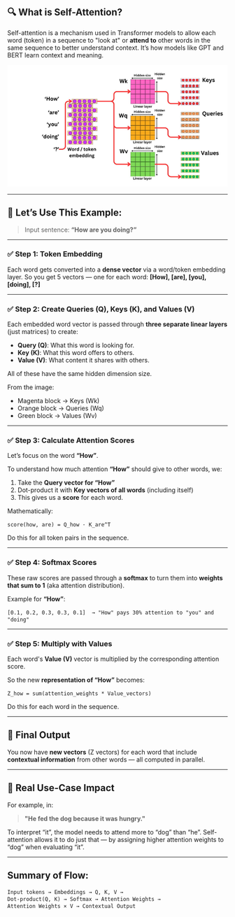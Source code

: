 ## 🔍 What is Self-Attention?

Self-attention is a mechanism used in Transformer models to allow each word (token) in a sequence to "look at" or **attend to** other words in the same sequence to better understand context. It’s how models like GPT and BERT learn context and meaning.

![Self-Attention Mechanism](self_attention.png)

---

## 🧠 Let’s Use This Example:

> Input sentence: **“How are you doing?”**

---

### ✅ Step 1: Token Embedding

Each word gets converted into a **dense vector** via a word/token embedding layer. So you get 5 vectors — one for each word:
**\[How], \[are], \[you], \[doing], \[?]**

---

### ✅ Step 2: Create Queries (Q), Keys (K), and Values (V)

Each embedded word vector is passed through **three separate linear layers** (just matrices) to create:

* **Query (Q)**: What this word is looking for.
* **Key (K)**: What this word offers to others.
* **Value (V)**: What content it shares with others.

All of these have the same hidden dimension size.

From the image:

* Magenta block → Keys (Wk)
* Orange block → Queries (Wq)
* Green block → Values (Wv)

---

### ✅ Step 3: Calculate Attention Scores

Let’s focus on the word **“How”**.

To understand how much attention **“How”** should give to other words, we:

1. Take the **Query vector for “How”**
2. Dot-product it with **Key vectors of all words** (including itself)
3. This gives us a **score** for each word.

Mathematically:

```
score(how, are) = Q_how · K_are^T
```

Do this for all token pairs in the sequence.

---

### ✅ Step 4: Softmax Scores

These raw scores are passed through a **softmax** to turn them into **weights that sum to 1** (aka attention distribution).

Example for **“How”**:

```
[0.1, 0.2, 0.3, 0.3, 0.1]  → "How" pays 30% attention to "you" and "doing"
```

---

### ✅ Step 5: Multiply with Values

Each word's **Value (V)** vector is multiplied by the corresponding attention score.

So the new **representation of “How”** becomes:

```
Z_how = sum(attention_weights * Value_vectors)
```

Do this for each word in the sequence.

---

## 🎯 Final Output

You now have **new vectors** (Z vectors) for each word that include **contextual information** from other words — all computed in parallel.

---

## 🧪 Real Use-Case Impact

For example, in:

> **"He fed the dog because it was hungry."**

To interpret “it”, the model needs to attend more to “dog” than “he”.
Self-attention allows it to do just that — by assigning higher attention weights to “dog” when evaluating “it”.

---

## Summary of Flow:

```
Input tokens → Embeddings → Q, K, V →
Dot-product(Q, K) → Softmax → Attention Weights →
Attention Weights × V → Contextual Output
```

